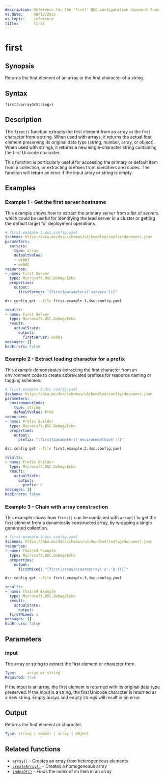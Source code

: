 ```yaml
---
description: Reference for the 'first' DSC configuration document function
ms.date:     08/12/2025
ms.topic:    reference
title:       first
---
```


# first

## Synopsis

Returns the first element of an array or the first character of a string.

## Syntax

```Syntax
first(<arrayOrString>)
```

## Description

The `first()` function extracts the first element from an array or the first
character from a string. When used with arrays, it returns the actual first
element preserving its original data type (string, number, array, or object).
When used with strings, it returns a new single-character string containing
the first Unicode character.

This function is particularly useful for accessing the primary or default item
from a collection, or extracting prefixes from identifiers and codes. The
function will return an error if the input array or string is empty.

## Examples

### Example 1 - Get the first server hostname

This example shows how to extract the primary server from a list of servers,
which could be useful for identifying the lead server in a cluster or getting
the default target for deployment operations.

```yaml
# first.example.1.dsc.config.yaml
$schema: https://aka.ms/dsc/schemas/v3/bundled/config/document.json
parameters:
  servers:
    type: array
    defaultValue:
    - web01
    - web02
resources:
- name: First Server
  type: Microsoft.DSC.Debug/Echo
  properties:
    output:
      firstServer: "[first(parameters('servers'))]"
```

```bash
dsc config get --file first.example.1.dsc.config.yaml
```

```yaml
results:
- name: First Server
  type: Microsoft.DSC.Debug/Echo
  result:
    actualState:
      output:
        firstServer: web01
messages: []
hadErrors: false
```

### Example 2 - Extract leading character for a prefix

This example demonstrates extracting the first character from an environment
code to create abbreviated prefixes for resource naming or tagging schemes.

```yaml
# first.example.2.dsc.config.yaml
$schema: https://aka.ms/dsc/schemas/v3/bundled/config/document.json
parameters:
  environmentCode:
    type: string
    defaultValue: Prod
resources:
- name: Prefix Builder
  type: Microsoft.DSC.Debug/Echo
  properties:
    output:
      prefix: "[first(parameters('environmentCode'))]"
```

```bash
dsc config get --file first.example.2.dsc.config.yaml
```

```yaml
results:
- name: Prefix Builder
  type: Microsoft.DSC.Debug/Echo
  result:
    actualState:
      output:
        prefix: P
messages: []
hadErrors: false
```

### Example 3 - Chain with array construction

This example shows how `first()` can be combined with `array()` to get the
first element from a dynamically constructed array, by wrapping a single
generated collection.

```yaml
# first.example.3.dsc.config.yaml
$schema: https://aka.ms/dsc/schemas/v3/bundled/config/document.json
resources:
- name: Chained Example
  type: Microsoft.DSC.Debug/Echo
  properties:
    output:
      firstMixed: "[first(array(createArray('a','b')))]"
```

```bash
dsc config get --file first.example.3.dsc.config.yaml
```

```yaml
results:
- name: Chained Example
  type: Microsoft.DSC.Debug/Echo
  result:
    actualState:
      output:
  firstMixed: a
messages: []
hadErrors: false
```

## Parameters

### input

The array or string to extract the first element or character from.

```yaml
Type:     array or string
Required: true
```

If the input is an array, the first element is returned with its original data
type preserved. If the input is a string, the first Unicode character is
returned as a new string. Empty arrays and empty strings will result in an
error.

## Output

Returns the first element or character.

```yaml
Type: string | number | array | object
```

## Related functions

- [`array()`][00] - Creates an array from heterogeneous elements
- [`createArray()`][01] - Creates a homogeneous array
- [`indexOf()`][02] - Finds the index of an item in an array

<!-- Link reference definitions -->
[00]: ./array.md
[01]: ./createArray.md
[02]: ./indexOf.md
